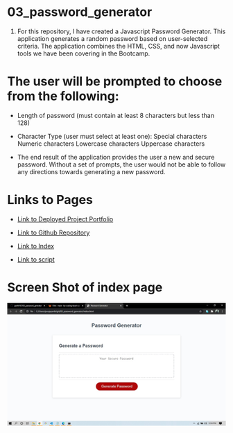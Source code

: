 # 03_password_generator

 1. For this repository, I have created a Javascript Password Generator. This application generates a random password based on user-selected criteria. The application combines the HTML, CSS, and now Javascript tools we have been covering in the Bootcamp. 

# The user will be prompted to choose from the following:

* Length of password (must contain at least 8 characters but less than 128)

* Character Type (user must select at least one): Special characters Numeric characters Lowercase characters Uppercase characters

* The end result of the application provides the user a new and secure password. Without a set of prompts, the user would not be able to follow any directions towards generating a new password.


# Links to  Pages

* [Link to Deployed Project Portfolio](https://github.com/parth167/03_password_genrator/blob/master/assets/password_output.jpg)

* [Link to Github Repository](https://github.com/parth167/03_password_genrator)

* [Link to  Index](https://github.com/parth167/03_password_genrator/blob/master/index.html)

* [Link to script](https://github.com/parth167/03_password_genrator/blob/master/script.js)


# Screen Shot of index page

![screen shot](https://github.com/parth167/03_password_genrator/blob/master/assets/password_output.jpg)